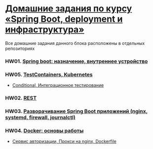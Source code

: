 # [Домашние задания по курсу «Spring Boot, deployment и инфраструктура»](https://github.com/netology-code/jd-homeworks#7-%D0%B4%D0%BE%D0%BC%D0%B0%D1%88%D0%BD%D0%B8%D0%B5-%D0%B7%D0%B0%D0%B4%D0%B0%D0%BD%D0%B8%D1%8F-%D0%BF%D0%BE-%D0%BA%D1%83%D1%80%D1%81%D1%83-spring-boot-deployment-%D0%B8-%D0%B8%D0%BD%D1%84%D1%80%D0%B0%D1%81%D1%82%D1%80%D1%83%D0%BA%D1%82%D1%83%D1%80%D0%B0)
Все домашние задания данного блока расположены в отдельных репозиториях

### HW01. [Spring boot: назначение, внутреннее устройство](https://github.com/netology-code/jd-homeworks/tree/master/spring_boot)
### HW05. [TestContainers, Kubernetes](https://github.com/netology-code/jd-homeworks/tree/master/containers)
* [Conditional, Интеграционное тестирование](https://github.com/frepingod/netology-conditional)

### HW02. [REST](https://github.com/netology-code/jd-homeworks/tree/master/spring_boot_rest)
### HW03. [Разворачивание Spring Boot приложений (nginx, systemd, firewall, journalctl)](https://github.com/netology-code/jd-homeworks/tree/master/linux)
### HW04. [Docker: основы работы](https://github.com/netology-code/jd-homeworks/tree/master/docker)
* [Сервис авторизации, Прокси на nginx, Dockerfile](https://github.com/frepingod/netology-authorization-service)